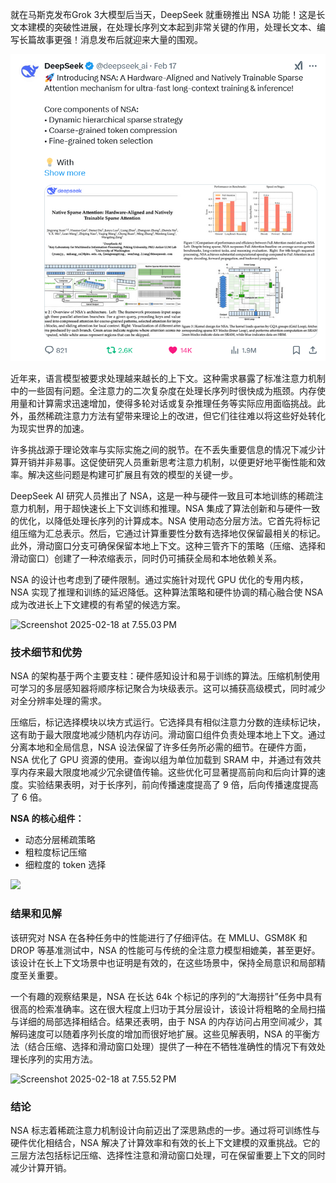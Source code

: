 就在马斯克发布Grok 3大模型后当天，DeepSeek 就重磅推出 NSA 功能！这是长文本建模的突破性进展，在处理长序列文本起到非常关键的作用，处理长文本、编写长篇故事更强！消息发布后就迎来大量的围观。

![](https://github.com/SamikoGTS/SamikoGTS-pic/blob/main/blog/1.png?raw=true)

近年来，语言模型被要求处理越来越长的上下文。这种需求暴露了标准注意力机制中的一些固有问题。全注意力的二次复杂度在处理长序列时很快成为瓶颈。内存使用量和计算需求迅速增加，使得多轮对话或复杂推理任务等实际应用面临挑战。此外，虽然稀疏注意力方法有望带来理论上的改进，但它们往往难以将这些好处转化为现实世界的加速。

许多挑战源于理论效率与实际实施之间的脱节。在不丢失重要信息的情况下减少计算开销并非易事。这促使研究人员重新思考注意力机制，以便更好地平衡性能和效率。解决这些问题是构建可扩展且有效的模型的关键一步。

DeepSeek AI 研究人员推出了 NSA，这是一种与硬件一致且可本地训练的稀疏注意力机制，用于超快速长上下文训练和推理。NSA 集成了算法创新和与硬件一致的优化，以降低处理长序列的计算成本。NSA 使用动态分层方法。它首先将标记组压缩为汇总表示。然后，它通过计算重要性分数有选择地仅保留最相关的标记。此外，滑动窗口分支可确保保留本地上下文。这种三管齐下的策略（压缩、选择和滑动窗口）创建了一种浓缩表示，同时仍可捕获全局和本地依赖关系。

NSA 的设计也考虑到了硬件限制。通过实施针对现代 GPU 优化的专用内核，NSA 实现了推理和训练的延迟降低。这种算法策略和硬件协调的精心融合使 NSA 成为改进长上下文建模的有希望的候选方案。

![](https://www.freedidi.com/wp-content/uploads/2025/02/003148-.webp "Screenshot 2025-02-18 at 7.55.03 PM")

### **技术细节和优势**

NSA 的架构基于两个主要支柱：硬件感知设计和易于训练的算法。压缩机制使用可学习的多层感知器将顺序标记聚合为块级表示。这可以捕获高级模式，同时减少对全分辨率处理的需求。

压缩后，标记选择模块以块方式运行。它选择具有相似注意力分数的连续标记块，这有助于最大限度地减少随机内存访问。滑动窗口组件负责处理本地上下文。通过分离本地和全局信息，NSA 设法保留了许多任务所必需的细节。在硬件方面，NSA 优化了 GPU 资源的使用。查询以组为单位加载到 SRAM 中，并通过有效共享内存来最大限度地减少冗余键值传输。这些优化可显著提高前向和后向计算的速度。实验结果表明，对于长序列，前向传播速度提高了 9 倍，后向传播速度提高了 6 倍。

**NSA 的核心组件：**

- 动态分层稀疏策略
- 粗粒度标记压缩
- 细粒度的 token 选择

![](https://www.freedidi.com/wp-content/uploads/2025/02/003149-.webp)

### **结果和见解**

该研究对 NSA 在各种任务中的性能进行了仔细评估。在 MMLU、GSM8K 和 DROP 等基准测试中，NSA 的性能可与传统的全注意力模型相媲美，甚至更好。该设计在长上下文场景中也证明是有效的，在这些场景中，保持全局意识和局部精度至关重要。

一个有趣的观察结果是，NSA 在长达 64k 个标记的序列的“大海捞针”任务中具有很高的检索准确率。这在很大程度上归功于其分层设计，该设计将粗略的全局扫描与详细的局部选择相结合。结果还表明，由于 NSA 的内存访问占用空间减少，其解码速度可以随着序列长度的增加而很好地扩展。这些见解表明，NSA 的平衡方法（结合压缩、选择和滑动窗口处理）提供了一种在不牺牲准确性的情况下有效处理长序列的实用方法。

![](https://www.freedidi.com/wp-content/uploads/2025/02/003150-.webp "Screenshot 2025-02-18 at 7.55.52 PM")

### **结论**

NSA 标志着稀疏注意力机制设计向前迈出了深思熟虑的一步。通过将可训练性与硬件优化相结合，NSA 解决了计算效率和有效的长上下文建模的双重挑战。它的三层方法包括标记压缩、选择性注意和滑动窗口处理，可在保留重要上下文的同时减少计算开销。